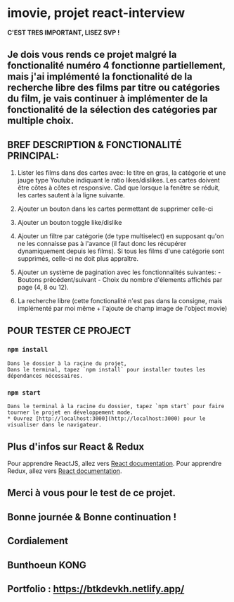 # imovie, projet react-interview

**C'EST TRES IMPORTANT, LISEZ SVP !**

  ## Je dois vous rends ce projet malgré la fonctionalité numéro 4 fonctionne partiellement, mais j'ai implémenté la fonctionalité de la recherche libre des films par titre ou catégories du film, je vais continuer à implémenter de la fonctionalité de la sélection des catégories par multiple choix.

## BREF DESCRIPTION & FONCTIONALITÉ PRINCIPAL:

  1. Lister les films dans des cartes avec: le titre en gras, la catégorie et une jauge type Youtube indiquant le ratio likes/dislikes. Les cartes doivent être côtes à côtes et responsive. Càd que lorsque la fenêtre se réduit, les cartes sautent à la ligne suivante.
  2. Ajouter un bouton dans les cartes permettant de supprimer celle-ci
  3. Ajouter un bouton toggle like/dislike
  4. Ajouter un filtre par catégorie (de type multiselect) en supposant qu'on ne les connaisse pas à l'avance (il faut donc les récupérer dynamiquement depuis les films). Si tous les films d'une catégorie sont supprimés, celle-ci ne doit plus appraître.
  5. Ajouter un système de pagination avec les fonctionnalités suivantes:
    - Boutons précédent/suivant
    - Choix du nombre d'élements affichés par page (4, 8 ou 12).

  6. La recherche libre (cette fonctionalité n'est pas dans la consigne, mais implémenté par moi même + l'ajoute de champ image de l'object movie)

## POUR TESTER CE PROJECT

  ### `npm install`

    Dans le dossier à la raçine du projet,
    Dans le terminal, tapez `npm install` pour installer toutes les dépendances nécessaires.

  ### `npm start`

    Dans le terminal à la racine du dossier, tapez `npm start` pour faire tourner le projet en développement mode.
    * Ouvrez [http://localhost:3000](http://localhost:3000) pour le visualiser dans le navigateur.

## Plus d'infos sur React & Redux

  Pour apprendre ReactJS, allez vers [React documentation](https://reactjs.org/).
  Pour apprendre Redux, allez vers [React documentation](https://redux.js.org/).


## Merci à vous pour le test de ce projet.

## Bonne journée & Bonne continuation !

## Cordialement
## Bunthoeun KONG
## Portfolio : https://btkdevkh.netlify.app/
